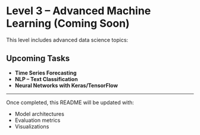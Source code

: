 # Level 3 – Advanced Machine Learning (Coming Soon)

This level includes advanced data science topics:

## Upcoming Tasks

- **Time Series Forecasting**
- **NLP – Text Classification**
- **Neural Networks with Keras/TensorFlow**

---

Once completed, this README will be updated with:
- Model architectures
- Evaluation metrics
- Visualizations
